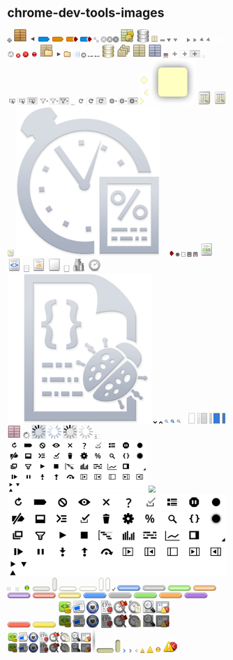 chrome-dev-tools-images
=======================

![](/devtools/Images/addIcon.png)
![](/devtools/Images/applicationCache.png)
![](/devtools/Images/back.png)
![](/devtools/Images/breakpointBorder.png)
![](/devtools/Images/breakpointConditionalBorder.png)
![](/devtools/Images/breakpointConditionalCounterBorder.png)
![](/devtools/Images/breakpointCounterBorder.png)
![](/devtools/Images/checker.png)
![](/devtools/Images/closeButtons.png)
![](/devtools/Images/cookie.png)
![](/devtools/Images/database.png)
![](/devtools/Images/databaseTable.png)
![](/devtools/Images/deleteIcon.png)
![](/devtools/Images/disclosureTriangleSmallDown.png)
![](/devtools/Images/disclosureTriangleSmallDownBlack.png)
![](/devtools/Images/disclosureTriangleSmallDownWhite.png)
![](/devtools/Images/disclosureTriangleSmallRight.png)
![](/devtools/Images/disclosureTriangleSmallRightBlack.png)
![](/devtools/Images/disclosureTriangleSmallRightDown.png)
![](/devtools/Images/disclosureTriangleSmallRightDownBlack.png)
![](/devtools/Images/disclosureTriangleSmallRightDownWhite.png)
![](/devtools/Images/disclosureTriangleSmallRightWhite.png)
![](/devtools/Images/domain.png)
![](/devtools/Images/errorIcon.png)
![](/devtools/Images/errorMediumIcon.png)
![](/devtools/Images/errorRedDot.png)
![](/devtools/Images/fileSystem.png)
![](/devtools/Images/forward.png)
![](/devtools/Images/frame.png)
![](/devtools/Images/glossyHeader.png)
![](/devtools/Images/glossyHeaderPressed.png)
![](/devtools/Images/glossyHeaderSelected.png)
![](/devtools/Images/glossyHeaderSelectedPressed.png)
![](/devtools/Images/goArrow.png)
![](/devtools/Images/graphLabelCalloutLeft.png)
![](/devtools/Images/graphLabelCalloutRight.png)
![](/devtools/Images/indexedDB.png)
![](/devtools/Images/indexedDBIndex.png)
![](/devtools/Images/indexedDBObjectStore.png)
![](/devtools/Images/localStorage.png)
![](/devtools/Images/namedFlowOverflow.png)
![](/devtools/Images/paneAddButtons.png)
![](/devtools/Images/paneBottomGrow.png)
![](/devtools/Images/paneBottomGrowActive.png)
![](/devtools/Images/paneElementStateButtons.png)
![](/devtools/Images/paneFilterButtons.png)
![](/devtools/Images/paneGrowHandleLine.png)
![](/devtools/Images/paneRefreshButtons.png)
![](/devtools/Images/paneSettingsButtons.png)
![](/devtools/Images/popoverArrows.png)
![](/devtools/Images/popoverBackground.png)
![](/devtools/Images/profileGroupIcon.png)
![](/devtools/Images/profileIcon.png)
![](/devtools/Images/profileSmallIcon.png)
![](/devtools/Images/profilesSilhouette.png)
![](/devtools/Images/programCounterBorder.png)
![](/devtools/Images/radioDot.png)
![](/devtools/Images/regionEmpty.png)
![](/devtools/Images/regionFit.png)
![](/devtools/Images/regionOverset.png)
![](/devtools/Images/resourceCSSIcon.png)
![](/devtools/Images/resourceDocumentIcon.png)
![](/devtools/Images/resourceDocumentIconSmall.png)
![](/devtools/Images/resourceJSIcon.png)
![](/devtools/Images/resourcePlainIcon.png)
![](/devtools/Images/resourcePlainIconSmall.png)
![](/devtools/Images/resourcesSizeGraphIcon.png)
![](/devtools/Images/resourcesTimeGraphIcon.png)
![](/devtools/Images/scriptsSilhouette.png)
![](/devtools/Images/searchNext.png)
![](/devtools/Images/searchPrev.png)
![](/devtools/Images/searchSmallBlue.png)
![](/devtools/Images/searchSmallBrightBlue.png)
![](/devtools/Images/searchSmallGray.png)
![](/devtools/Images/searchSmallWhite.png)
![](/devtools/Images/segment.png)
![](/devtools/Images/segmentEnd.png)
![](/devtools/Images/segmentHover.png)
![](/devtools/Images/segmentHoverEnd.png)
![](/devtools/Images/segmentSelected.png)
![](/devtools/Images/segmentSelectedEnd.png)
![](/devtools/Images/sessionStorage.png)
![](/devtools/Images/spinner.gif)
![](/devtools/Images/spinnerActive.gif)
![](/devtools/Images/spinnerActiveSelected.gif)
![](/devtools/Images/spinnerInactive.gif)
![](/devtools/Images/spinnerInactiveSelected.gif)
![](/devtools/Images/splitviewDimple.png)
![](/devtools/Images/splitviewDividerBackground.png)
![](/devtools/Images/statusbarButtonGlyphs.png)
![](/devtools/Images/statusbarButtonGlyphs.svg)
![](/devtools/Images/statusbarButtonGlyphs2x.png)
![](/devtools/Images/statusbarResizerHorizontal.png)
![](/devtools/Images/statusbarResizerVertical.png)
![](/devtools/Images/successGreenDot.png)
![](/devtools/Images/thumbActiveHoriz.png)
![](/devtools/Images/thumbActiveVert.png)
![](/devtools/Images/thumbHoriz.png)
![](/devtools/Images/thumbHoverHoriz.png)
![](/devtools/Images/thumbHoverVert.png)
![](/devtools/Images/thumbVert.png)
![](/devtools/Images/tickMark.png)
![](/devtools/Images/timelineHollowPillBlue.png)
![](/devtools/Images/timelineHollowPillGray.png)
![](/devtools/Images/timelineHollowPillGreen.png)
![](/devtools/Images/timelineHollowPillOrange.png)
![](/devtools/Images/timelineHollowPillPurple.png)
![](/devtools/Images/timelineHollowPillRed.png)
![](/devtools/Images/timelineHollowPillYellow.png)
![](/devtools/Images/timelinePillBlue.png)
![](/devtools/Images/timelinePillGray.png)
![](/devtools/Images/timelinePillGreen.png)
![](/devtools/Images/timelinePillOrange.png)
![](/devtools/Images/timelinePillPurple.png)
![](/devtools/Images/timelinePillRed.png)
![](/devtools/Images/timelinePillYellow.png)
![](/devtools/Images/toolbarIcons.png)
![](/devtools/Images/toolbarIconsSmall.png)
![](/devtools/Images/toolbarItemSelected.png)
![](/devtools/Images/trackHoriz.png)
![](/devtools/Images/trackVert.png)
![](/devtools/Images/userInputIcon.png)
![](/devtools/Images/userInputPreviousIcon.png)
![](/devtools/Images/userInputResultIcon.png)
![](/devtools/Images/warningIcon.png)
![](/devtools/Images/warningMediumIcon.png)
![](/devtools/Images/warningOrangeDot.png)
![](/devtools/Images/warningsErrors.png)